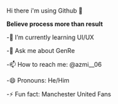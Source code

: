 Hi there i'm using Github 👋

<b>Believe process more than result</b>

-🌱 I’m currently learning UI/UX

-💬 Ask me about GenRe

-📫 How to reach me: @azmi__06

-😄 Pronouns: He/Him

-⚡ Fun fact: Manchester United Fans
<!--
**Naufal1Azmi/Naufal1Azmi** is a ✨ _special_ ✨ repository because its `README.md` (this file) appears on your GitHub profile.

Here are some ideas to get you started:

- 🔭 I’m currently working on 
- 🌱 I’m currently learning UI/UX
- 👯 I’m looking to collaborate on ...
- 🤔 I’m looking for help with ...
- 💬 Ask me about GenRe
- 📫 How to reach me: @azmi__06
- 😄 Pronouns: He/Him
- ⚡ Fun fact: Manchester United Fans
-->
